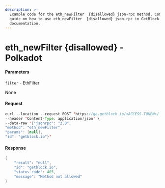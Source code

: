 ```yaml
---
description: >-
  Example code for the eth_newFilter  {disallowed} json-rpc method. Сomplete
  guide on how to use eth_newFilter  {disallowed} json-rpc in GetBlock.io Web3
  documentation.
---
```


# eth\_newFilter {disallowed} - Polkadot

#### Parameters

`filter` - EthFilter

None

#### Request

```java
curl --location --request POST 'https://go.getblock.io/<ACCESS-TOKEN>/' \
--header 'Content-Type: application/json' \
--data-raw '{"jsonrpc": "2.0",
"method": "eth_newFilter",
"params": [null],
"id": "getblock.io"}'
```

#### Response

```java
{
    "result": "null",
    "id": "getblock.io",
    "status_code": 405,
    "message": "Method not allowed"
}
```
